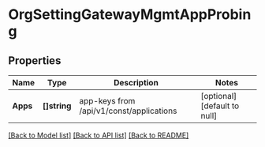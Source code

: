 # OrgSettingGatewayMgmtAppProbing

## Properties
Name | Type | Description | Notes
------------ | ------------- | ------------- | -------------
**Apps** | **[]string** | app-keys from /api/v1/const/applications | [optional] [default to null]

[[Back to Model list]](../README.md#documentation-for-models) [[Back to API list]](../README.md#documentation-for-api-endpoints) [[Back to README]](../README.md)

